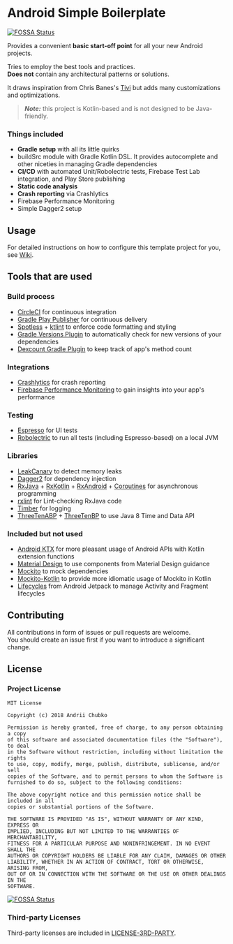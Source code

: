 # Android Simple Boilerplate
[![FOSSA Status](https://app.fossa.io/api/projects/git%2Bgithub.com%2Fqwertyfinger%2Fandroid-simple-boilerplate.svg?type=shield)](https://app.fossa.io/projects/git%2Bgithub.com%2Fqwertyfinger%2Fandroid-simple-boilerplate?ref=badge_shield)

Provides a convenient **basic start-off point** for all your new Android projects.

Tries to employ the best tools and practices.  
**Does not** contain any architectural patterns or solutions.

It draws inspiration from Chris Banes's [Tivi](https://github.com/chrisbanes/tivi) but adds many customizations and optimizations.

>***Note:*** this project is Kotlin-based and is not designed to be Java-friendly.

### Things included
- **Gradle setup** with all its little quirks
- buildSrc module with Gradle Kotlin DSL. It provides autocomplete and other niceties in managing Gradle dependencies
- **CI/CD** with automated Unit/Robolectric tests, Firebase Test Lab integration, and Play Store publishing
- **Static code analysis**
- **Crash reporting** via Crashlytics
- Firebase Performance Monitoring
- Simple Dagger2 setup

## Usage
For detailed instructions on how to configure this template project for you, see [Wiki](https://github.com/qwertyfinger/android-simple-boilerplate/wiki).

## Tools that are used
### Build process
- [CircleCI](https://circleci.com/product/) for continuous integration
- [Gradle Play Publisher](https://github.com/Triple-T/gradle-play-publisher) for continuous delivery
- [Spotless](https://github.com/diffplug/spotless/tree/master/plugin-gradle) + [ktlint](https://github.com/shyiko/ktlint) to enforce code formatting and styling
- [Gradle Versions Plugin](https://github.com/ben-manes/gradle-versions-plugin) to automatically check for new versions of your dependencies
- [Dexcount Gradle Plugin](https://github.com/KeepSafe/dexcount-gradle-plugin) to keep track of app's method count

### Integrations
- [Crashlytics](https://firebase.google.com/docs/crashlytics/) for crash reporting
- [Firebase Performance Monitoring](https://firebase.google.com/docs/perf-mon/) to gain insights into your app's performance

### Testing
- [Espresso](https://developer.android.com/training/testing/espresso/) for UI tests
- [Robolectric](https://github.com/robolectric/robolectric) to run all tests (including Espresso-based) on a local JVM

### Libraries
- [LeakCanary](https://github.com/square/leakcanary) to detect memory leaks
- [Dagger2](https://github.com/google/dagger) for dependency injection
- [RxJava](https://github.com/ReactiveX/RxJava) + [RxKotlin](https://github.com/ReactiveX/RxKotlin/) + [RxAndroid](https://github.com/ReactiveX/RxAndroid/) + [Coroutines](https://github.com/kotlin/kotlinx.coroutines/) for asynchronous programming
- [rxlint](https://bitbucket.org/littlerobots/rxlint) for Lint-checking RxJava code
- [Timber](https://github.com/JakeWharton/timber) for logging
- [ThreeTenABP](https://github.com/JakeWharton/ThreeTenABP) + [ThreeTenBP](https://github.com/ThreeTen/threetenbp) to use Java 8 Time and Data API

### Included but not used
- [Android KTX](https://developer.android.com/kotlin/ktx) for more pleasant usage of Android APIs with Kotlin extension functions
- [Material Design](https://github.com/material-components/material-components-android) to use components from Material Design guidance
- [Mockito](https://github.com/mockito/mockito) to mock dependencies
- [Mockito-Kotlin](https://github.com/nhaarman/mockito-kotlin) to provide more idiomatic usage of Mockito in Kotlin
- [Lifecycles](https://developer.android.com/topic/libraries/architecture/lifecycle) from Android Jetpack to manage Activity and Fragment lifecycles

## Contributing
All contributions in form of issues or pull requests are welcome.  
You should create an issue first if you want to introduce a significant change.

## License
### Project License
```
MIT License

Copyright (c) 2018 Andrii Chubko

Permission is hereby granted, free of charge, to any person obtaining a copy
of this software and associated documentation files (the "Software"), to deal
in the Software without restriction, including without limitation the rights
to use, copy, modify, merge, publish, distribute, sublicense, and/or sell
copies of the Software, and to permit persons to whom the Software is
furnished to do so, subject to the following conditions:

The above copyright notice and this permission notice shall be included in all
copies or substantial portions of the Software.

THE SOFTWARE IS PROVIDED "AS IS", WITHOUT WARRANTY OF ANY KIND, EXPRESS OR
IMPLIED, INCLUDING BUT NOT LIMITED TO THE WARRANTIES OF MERCHANTABILITY,
FITNESS FOR A PARTICULAR PURPOSE AND NONINFRINGEMENT. IN NO EVENT SHALL THE
AUTHORS OR COPYRIGHT HOLDERS BE LIABLE FOR ANY CLAIM, DAMAGES OR OTHER
LIABILITY, WHETHER IN AN ACTION OF CONTRACT, TORT OR OTHERWISE, ARISING FROM,
OUT OF OR IN CONNECTION WITH THE SOFTWARE OR THE USE OR OTHER DEALINGS IN THE
SOFTWARE.
```


[![FOSSA Status](https://app.fossa.io/api/projects/git%2Bgithub.com%2Fqwertyfinger%2Fandroid-simple-boilerplate.svg?type=large)](https://app.fossa.io/projects/git%2Bgithub.com%2Fqwertyfinger%2Fandroid-simple-boilerplate?ref=badge_large)

### Third-party Licenses
Third-party licenses are included in [LICENSE-3RD-PARTY](https://github.com/qwertyfinger/android-simple-boilerplate/blob/master/LICENSE-3RD-PARTY).